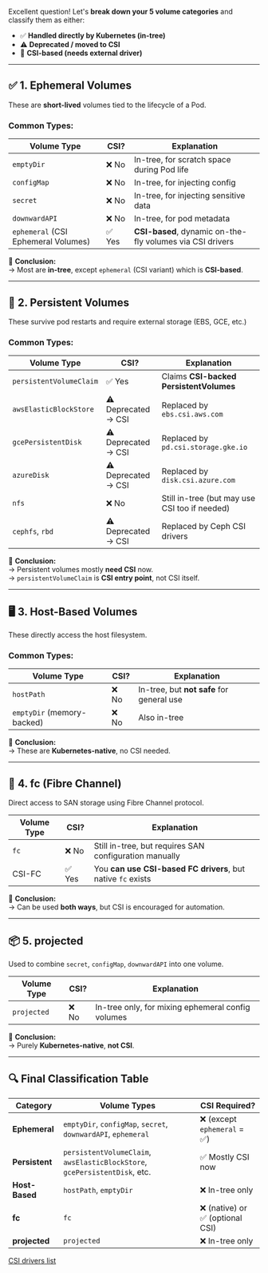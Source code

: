 Excellent question! Let's **break down your 5 volume categories** and classify them as either:

- ✅ **Handled directly by Kubernetes (in-tree)**
- ⚠️ **Deprecated / moved to CSI**
- 🔌 **CSI-based (needs external driver)**

---

## ✅ 1. **Ephemeral Volumes**
These are **short-lived** volumes tied to the lifecycle of a Pod.

### Common Types:
| Volume Type | CSI? | Explanation |
|-------------|------|-------------|
| `emptyDir` | ❌ No | In-tree, for scratch space during Pod life |
| `configMap` | ❌ No | In-tree, for injecting config |
| `secret` | ❌ No | In-tree, for injecting sensitive data |
| `downwardAPI` | ❌ No | In-tree, for pod metadata |
| `ephemeral` (CSI Ephemeral Volumes) | ✅ Yes | **CSI-based**, dynamic on-the-fly volumes via CSI drivers |

🔸 **Conclusion:**  
→ Most are **in-tree**, except `ephemeral` (CSI variant) which is **CSI-based**.

---

## 💾 2. **Persistent Volumes**
These survive pod restarts and require external storage (EBS, GCE, etc.)

### Common Types:
| Volume Type | CSI? | Explanation |
|-------------|------|-------------|
| `persistentVolumeClaim` | ✅ Yes | Claims **CSI-backed PersistentVolumes** |
| `awsElasticBlockStore` | ⚠️ Deprecated → CSI | Replaced by `ebs.csi.aws.com` |
| `gcePersistentDisk` | ⚠️ Deprecated → CSI | Replaced by `pd.csi.storage.gke.io` |
| `azureDisk` | ⚠️ Deprecated → CSI | Replaced by `disk.csi.azure.com` |
| `nfs` | ❌ No | Still in-tree (but may use CSI too if needed) |
| `cephfs`, `rbd` | ⚠️ Deprecated → CSI | Replaced by Ceph CSI drivers |

🔸 **Conclusion:**  
→ Persistent volumes mostly **need CSI** now.  
→ `persistentVolumeClaim` is **CSI entry point**, not CSI itself.

---

## 🖥 3. **Host-Based Volumes**
These directly access the host filesystem.

### Common Types:
| Volume Type | CSI? | Explanation |
|-------------|------|-------------|
| `hostPath` | ❌ No | In-tree, but **not safe** for general use |
| `emptyDir` (memory-backed) | ❌ No | Also in-tree |

🔸 **Conclusion:**  
→ These are **Kubernetes-native**, no CSI needed.

---

## 🔗 4. **fc (Fibre Channel)**
Direct access to SAN storage using Fibre Channel protocol.

| Volume Type | CSI? | Explanation |
|-------------|------|-------------|
| `fc` | ❌ No | Still in-tree, but requires SAN configuration manually |
| CSI-FC | ✅ Yes | You **can use CSI-based FC drivers**, but native `fc` exists |

🔸 **Conclusion:**  
→ Can be used **both ways**, but CSI is encouraged for automation.

---

## 📦 5. **projected**
Used to combine `secret`, `configMap`, `downwardAPI` into one volume.

| Volume Type | CSI? | Explanation |
|-------------|------|-------------|
| `projected` | ❌ No | In-tree only, for mixing ephemeral config volumes |

🔸 **Conclusion:**  
→ Purely **Kubernetes-native**, **not CSI**.

---

## 🔍 Final Classification Table

| Category      | Volume Types                         | CSI Required?       |
|---------------|--------------------------------------|---------------------|
| **Ephemeral** | `emptyDir`, `configMap`, `secret`, `downwardAPI`, `ephemeral` | ❌ (except `ephemeral` = ✅) |
| **Persistent**| `persistentVolumeClaim`, `awsElasticBlockStore`, `gcePersistentDisk`, etc. | ✅ Mostly CSI now     |
| **Host-Based**| `hostPath`, `emptyDir`               | ❌ In-tree only      |
| **fc**        | `fc`                                 | ❌ (native) or ✅ (optional CSI) |
| **projected** | `projected`                          | ❌ In-tree only      |


[CSI drivers list](https://kubernetes-csi.github.io/docs/drivers.html)
